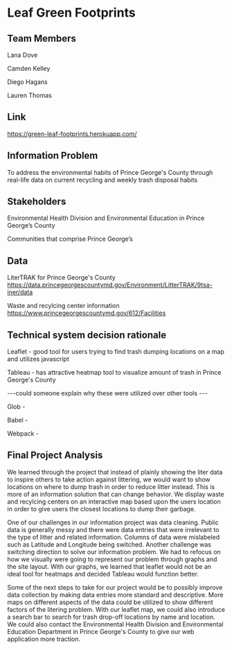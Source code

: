 # Leaf Green Footprints
## Team Members
Lana Dove

Camden Kelley

Diego Hagans

Lauren Thomas
## Link
https://green-leaf-footprints.herokuapp.com/
## Information Problem
To address the environmental habits of Prince George's County through real-life data on current recycling and weekly trash disposal habits
## Stakeholders 
Environmental Health Division and Environmental Education in Prince George’s County

Communities that comprise Prince George’s
## Data
LiterTRAK for Prince George's County
https://data.princegeorgescountymd.gov/Environment/LitterTRAK/9tsa-iner/data

Waste and recylcing center information
https://www.princegeorgescountymd.gov/612/Facilities
## Technical system decision rationale
Leaflet - good tool for users trying to find trash dumping locations on a map and utilizes javascript

Tableau - has attractive heatmap tool to visualize amount of trash in Prince George's County

---could someone explain why these were utilized over other tools ---

Glob - 

Babel -

Webpack -
## Final Project Analysis
  <p>We learned through the project that instead of plainly showing the liter data to inspire others to take action against littering, we would want to show locations on where to dump trash in order to reduce litter instead. This is more of an information solution that can change behavior. We display waste and recylcing centers on an interactive map based upon the users location in order to give users the closest locations to dump their garbage. </p>
     <p>One of our challenges in our information project was data cleaning. Public data is generally messy and there were data entries that were irrelevant to the type of litter and related information. Columns of data were mislabeled such as Latitude and Longitude being switched. Another challenge was switching direction to solve our information problem. We had to refocus on how we visually were going to represent our problem through graphs and the site layout. With our graphs, we learned that leaflet would not be an ideal tool for heatmaps and decided Tableau would function better. </p>
    Some of the next steps to take for our project would be to possibly improve data collection by making data entries more standard and descriptive. More maps on different aspects of the data could be utilized to show different factors of the litering problem. With our leaflet map, we could also introduce a search bar to search for trash drop-off locations by name and location. We could also contact the Environmental Health Division and Environmental Education Department in Prince George's County to give our web application more traction.